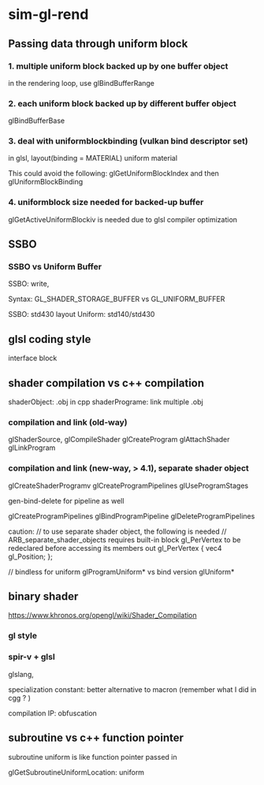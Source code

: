 # sim-gl-rend

## Passing data through uniform block

### 1. multiple uniform block backed up by one buffer object

in the rendering loop, use glBindBufferRange

### 2. each uniform block backed up by different buffer object

glBindBufferBase

### 3. deal with uniformblockbinding (vulkan bind descriptor set)

in glsl, layout(binding = MATERIAL) uniform material

This could avoid the following: 
glGetUniformBlockIndex and then glUniformBlockBinding

### 4. uniformblock size needed for backed-up buffer
glGetActiveUniformBlockiv is needed due to glsl compiler optimization


## SSBO

### SSBO vs Uniform Buffer
SSBO: write,

Syntax: 
GL_SHADER_STORAGE_BUFFER vs GL_UNIFORM_BUFFER

SSBO: std430 layout
Uniform: std140/std430


## glsl coding style
interface block


## shader compilation vs c++ compilation
shaderObject: .obj in cpp
shaderPrograme: link multiple .obj

### compilation and link (old-way)

glShaderSource,
glCompileShader
glCreateProgram
glAttachShader
glLinkProgram

### compilation and link (new-way, > 4.1), separate shader object

glCreateShaderProgramv
glCreateProgramPipelines
glUseProgramStages

gen-bind-delete for pipeline as well

glCreateProgramPipelines
glBindProgramPipeline
glDeleteProgramPipelines

caution: 
// to use separate shader object, the following is needed
// ARB_separate_shader_objects requires built-in block gl_PerVertex to be redeclared before accessing its members
out gl_PerVertex
{
    vec4 gl_Position;
};

// bindless for uniform
glProgramUniform* vs bind version glUniform*


## binary shader
https://www.khronos.org/opengl/wiki/Shader_Compilation
### gl style 

### spir-v + glsl
glslang, 

specialization constant: better alternative to macron (remember what I did in cgg ? )

compilation
IP: obfuscation



## subroutine vs c++ function pointer

subroutine uniform is like function pointer passed in

glGetSubroutineUniformLocation: uniform